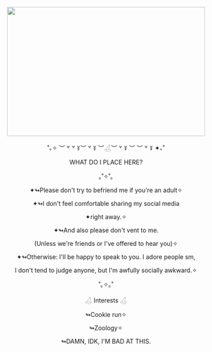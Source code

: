 <p align="center">
  <img width="460" height="300" src="https://github.com/user-attachments/assets/b20933a2-c099-4e08-8e8f-19e10025d9d4">
</p>
<p align="center">˚｡✧ ︶ ꒷ ꒷ ꒦︶ ꒷ ꒦ ︶𓋒︶ ꒷ ꒦ ︶ ︶ ꒷ ꒦ ✦｡˚</p>
<p align="center">WHAT DO I PLACE HERE?</p>

<p align="center">｡˚✧˚｡</p>
<p align="center">✦↬Please don't try to befriend me if you're an adult✧</p>
<p align="center">✦↬I don't feel comfortable sharing my social media</p>
<p align="center">✦right away.✧</p>
<p align="center">✦↬And also please don't vent to me.</p>
<p align="center">(Unless we're friends or I've offered to hear you)✧</p>
<p align="center">✦↬Otherwise: I'll be happy to speak to you. I adore people sm,</p>
<p align="center">I don't tend to judge anyone, but I'm awfully socially awkward.✧</p>
<p align="center">˚｡✧｡˚</p>
<p align="center">𓋒 Interests 𓋒</p>
<p align="center">↬Cookie run✧</p>
<p align="center">↬Zoology✧</p>
<p align="center">↬DAMN, IDK, I'M BAD AT THIS.</p>
